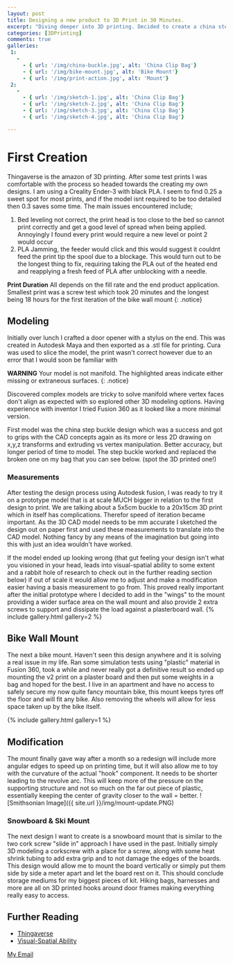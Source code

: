 ```yaml
---
layout: post
title: Designing a new product to 3D Print in 30 Minutes.
excerpt: "Diving deeper into 3D printing. Decided to create a china step buckle for a bag that broke, during covid would have taken long to arrive. A new mountain bike mount, snowboard mount and also a 30 minute design to print challenge."
categories: [3DPrinting]
comments: true
galleries:
 1:
   -
     - { url: '/img/china-buckle.jpg', alt: 'China Clip Bag'}
     - { url: '/img/bike-mount.jpg', alt: 'Bike Mount'}
     - { url: '/img/print-action.jpg', alt: 'Mount'}
 2:
   -
     - { url: '/img/sketch-1.jpg', alt: 'China Clip Bag'}
     - { url: '/img/sketch-2.jpg', alt: 'China Clip Bag'}
     - { url: '/img/sketch-3.jpg', alt: 'China Clip Bag'}
     - { url: '/img/sketch-4.jpg', alt: 'China Clip Bag'}

---
```


# First Creation
Thingaverse is the amazon of 3D printing. After some test prints I was comfortable with the process so headed towards the creating my own designs. I am using a Creality Ender-3 with black PLA. I seem to find 0.25 a sweet spot for most prints, and if the model isnt required to be too detailed then 0.3 saves some time. The main issues encountered include;
1. Bed leveling not correct, the print head is too close to the bed so cannot print correctly and get a good level of spread when being applied. Annoyingly I found every print would require a new level or point 2 would occur
2. PLA Jamming, the feeder would click and this would suggest it couldnt feed the print tip the spool due to a blockage. This would turn out to be the longest thing to fix, requiring taking the PLA out of the heated end and reapplying a fresh feed of PLA after unblocking with a needle. 

**Print Duration** 
All depends on the fill rate and the end product application. Smallest print was a screw test which took 20 minutes and the longest being 18 hours for the first iteration of the bike wall mount
{: .notice}

##  Modeling
Initially over lunch I crafted a door opener with a stylus on the end. This was created in Autodesk Maya and then exported as a .stl file for printing. Cura was used to slice the model, the print wasn't correct however due to an error that I would soon be familiar with 

**WARNING** 
Your model is not manifold. The highlighted areas indicate either missing or extraneous surfaces.
{: .notice}

Discovered complex models are tricky to solve manifold where vertex faces don't align as expected with so explored other 3D modeling options. Having experience with inventor I tried Fusion 360 as it looked like a more minimal version. 

First model was the china step buckle design which was a success and got to grips with the CAD concepts again as its more or less 2D drawing on x,y,z transforms and extruding vs vertex manipulation. Better accuracy, but longer period of time to model. The step buckle worked and replaced the broken one on my bag that you can see below. (spot the 3D printed one!) 

### Measurements
After testing the design process using Autodesk fusion, I was ready to try it on a prototype model that is at scale MUCH bigger in relation to the first design to print. We are talking about a 5x5cm buckle to a 20x15cm 3D print which in itself has complications. Therefor speed of iteration became important. As the 3D CAD model needs to be mm accurate I sketched the design out on paper first and used these measurements to translate into the CAD model. Nothing fancy by any means of the imagination but going into this with just an idea wouldn't have worked.  

If the model ended up looking wrong (that gut feeling your design isn't what you visioned in your head, leads into visual-spatial ability to some extent and a rabbit hole of research to check out in the further reading section below) if out of scale it would allow me to adjust and make a modification easier having a basis measurement to go from. This proved really important after the initial prototype where I decided to add in the "wings" to the mount providing a wider surface area on the wall mount and also provide 2 extra screws to support and dissipate the load against a plasterboard wall. 
{% include gallery.html  gallery=2 %}

## Bike Wall Mount

The next a bike mount. Haven't seen this design anywhere and it is solving a real issue in my life. Ran some simulation tests using "plastic" material in Fusion 360, took a while and never really got a definitive result so ended up mounting the v2 print on a plaster board and then put some weights in a bag and hoped for the best. I live in an apartment and have no access to safely secure my now quite fancy mountain bike, this mount keeps tyres off the floor and will fit any bike. Also removing the wheels will allow for less space taken up by the bike itself. 

{% include gallery.html  gallery=1 %}

## Modification
The mount finally gave way after a month so a redesign will include more angular edges to speed up on printing time, but it will also allow me to toy with the curvature of the actual "hook" component. It needs to be shorter leading to the revolve arc. This will keep more of the pressure on the supporting structure and not so much on the far out piece of plastic, essentially keeping the center of gravity closer to the wall = better.
![Smithsonian Image]({{ site.url }}/img/mount-update.PNG)


### Snowboard & Ski Mount
The next design I want to create is a snowboard mount that is similar to the two cork screw "slide in" approach I have used in the past. Initially simply 3D modeling a corkscrew with a place for a screw, along with some heat shrink tubing to add extra grip and to not damage the edges of the boards. This design would allow me to mount the board vertically or simply put them side by side a meter apart and let the board rest on it. This should conclude storage mediums for my biggest pieces of kit. Hiking bags, harnesses and more are all on 3D printed hooks around door frames making everything really easy to access.

## Further Reading
* [Thingaverse](https://www.thingiverse.com/)
* [Visual-Spatial Ability](https://aquila.usm.edu/cgi/viewcontent.cgi?article=1236&context=honors_theses)

<a href="#" id="emailclick" onclick="replace_email()">My Email</a>

<!-- SCRIPTS HERE -->
<script>
var email;

function add_mailto() {
  const elem = document.getElementById("emailclick");
  elem.href = `mailto:${email}`;
}

function replace_email() {
  // spam prevention
  const domain = "cjgstudio.com";
  const name = [16, 28, 1, 1, 26, 22];
  const xor_with = 115;
  let constructed = "";
  name.forEach(function(i) {
    constructed += String.fromCharCode(i ^ xor_with);
  })
  email = `${constructed}@${domain}`;
  const elem = document.getElementById("emailclick");
  elem.text = email;

  window.setTimeout(add_mailto, 100);
}
</script>